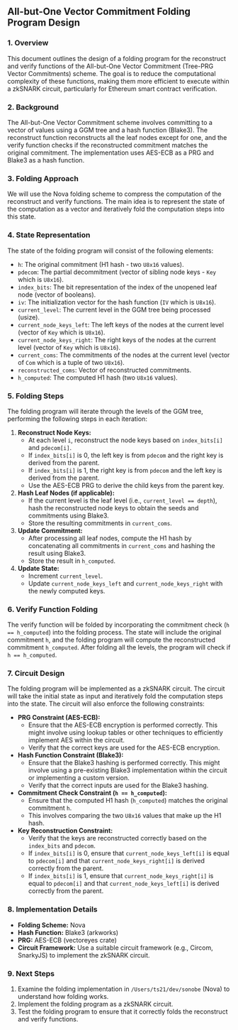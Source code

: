 ## All-but-One Vector Commitment Folding Program Design

### 1. Overview

This document outlines the design of a folding program for the reconstruct and verify functions of the All-but-One Vector Commitment (Tree-PRG Vector Commitments) scheme. The goal is to reduce the computational complexity of these functions, making them more efficient to execute within a zkSNARK circuit, particularly for Ethereum smart contract verification.

### 2. Background

The All-but-One Vector Commitment scheme involves committing to a vector of values using a GGM tree and a hash function (Blake3). The reconstruct function reconstructs all the leaf nodes except for one, and the verify function checks if the reconstructed commitment matches the original commitment. The implementation uses AES-ECB as a PRG and Blake3 as a hash function.

### 3. Folding Approach

We will use the Nova folding scheme to compress the computation of the reconstruct and verify functions. The main idea is to represent the state of the computation as a vector and iteratively fold the computation steps into this state.

### 4. State Representation

The state of the folding program will consist of the following elements:

*   `h`: The original commitment (H1 hash - two `U8x16` values).
*   `pdecom`: The partial decommitment (vector of sibling node keys - `Key` which is `U8x16`).
*   `index_bits`: The bit representation of the index of the unopened leaf node (vector of booleans).
*   `iv`: The initialization vector for the hash function (`IV` which is `U8x16`).
*   `current_level`: The current level in the GGM tree being processed (usize).
*   `current_node_keys_left`: The left keys of the nodes at the current level (vector of `Key` which is `U8x16`).
*   `current_node_keys_right`: The right keys of the nodes at the current level (vector of `Key` which is `U8x16`).
*   `current_coms`: The commitments of the nodes at the current level (vector of `Com` which is a tuple of two `U8x16`).
*   `reconstructed_coms`: Vector of reconstructed commitments.
*   `h_computed`: The computed H1 hash (two `U8x16` values).

### 5. Folding Steps

The folding program will iterate through the levels of the GGM tree, performing the following steps in each iteration:

1.  **Reconstruct Node Keys:**
    *   At each level `i`, reconstruct the node keys based on `index_bits[i]` and `pdecom[i]`.
    *   If `index_bits[i]` is 0, the left key is from `pdecom` and the right key is derived from the parent.
    *   If `index_bits[i]` is 1, the right key is from `pdecom` and the left key is derived from the parent.
    *   Use the AES-ECB PRG to derive the child keys from the parent key.
2.  **Hash Leaf Nodes (if applicable):**
    *   If the current level is the leaf level (i.e., `current_level == depth`), hash the reconstructed node keys to obtain the seeds and commitments using Blake3.
    *   Store the resulting commitments in `current_coms`.
3.  **Update Commitment:**
    *   After processing all leaf nodes, compute the H1 hash by concatenating all commitments in `current_coms` and hashing the result using Blake3.
    *   Store the result in `h_computed`.
4.  **Update State:**
    *   Increment `current_level`.
    *   Update `current_node_keys_left` and `current_node_keys_right` with the newly computed keys.

### 6. Verify Function Folding

The verify function will be folded by incorporating the commitment check (`h == h_computed`) into the folding process. The state will include the original commitment `h`, and the folding program will compute the reconstructed commitment `h_computed`. After folding all the levels, the program will check if `h == h_computed`.

### 7. Circuit Design

The folding program will be implemented as a zkSNARK circuit. The circuit will take the initial state as input and iteratively fold the computation steps into the state. The circuit will also enforce the following constraints:

*   **PRG Constraint (AES-ECB):**
    *   Ensure that the AES-ECB encryption is performed correctly. This might involve using lookup tables or other techniques to efficiently implement AES within the circuit.
    *   Verify that the correct keys are used for the AES-ECB encryption.
*   **Hash Function Constraint (Blake3):**
    *   Ensure that the Blake3 hashing is performed correctly. This might involve using a pre-existing Blake3 implementation within the circuit or implementing a custom version.
    *   Verify that the correct inputs are used for the Blake3 hashing.
*   **Commitment Check Constraint (`h == h_computed`):**
    *   Ensure that the computed H1 hash (`h_computed`) matches the original commitment `h`.
    *   This involves comparing the two `U8x16` values that make up the H1 hash.
*   **Key Reconstruction Constraint:**
    *   Verify that the keys are reconstructed correctly based on the `index_bits` and `pdecom`.
    *   If `index_bits[i]` is 0, ensure that `current_node_keys_left[i]` is equal to `pdecom[i]` and that `current_node_keys_right[i]` is derived correctly from the parent.
    *   If `index_bits[i]` is 1, ensure that `current_node_keys_right[i]` is equal to `pdecom[i]` and that `current_node_keys_left[i]` is derived correctly from the parent.

### 8. Implementation Details

*   **Folding Scheme:** Nova
*   **Hash Function:** Blake3 (arkworks)
*   **PRG:** AES-ECB (vectoreyes crate)
*   **Circuit Framework:** Use a suitable circuit framework (e.g., Circom, SnarkyJS) to implement the zkSNARK circuit.

### 9. Next Steps

1.  Examine the folding implementation in `/Users/ts21/dev/sonobe` (Nova) to understand how folding works.
2.  Implement the folding program as a zkSNARK circuit.
3.  Test the folding program to ensure that it correctly folds the reconstruct and verify functions.
